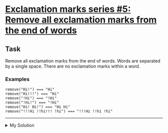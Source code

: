 # [Exclamation marks series #5: Remove all exclamation marks from the end of words](https://www.codewars.com/kata/57faf32df815ebd49e000117)

## Task

Remove all exclamation marks from the end of words. Words are separated by a single space. There are no exclamation
marks within a word.

### Examples

    remove("Hi!") === "Hi"
    remove("Hi!!!") === "Hi"
    remove("!Hi") === "!Hi"
    remove("!Hi!") === "!Hi"
    remove("Hi! Hi!") === "Hi Hi"
    remove("!!!Hi !!hi!!! !hi") === "!!!Hi !!hi !hi"

---

<details><summary>My Solution</summary>

```js
function remove(string) {
  return string
    .split(' ')
    .map(v => v.replace(/[a-z]!+/g, match => match[0]))
    .join(' ')
}
```

</details>
